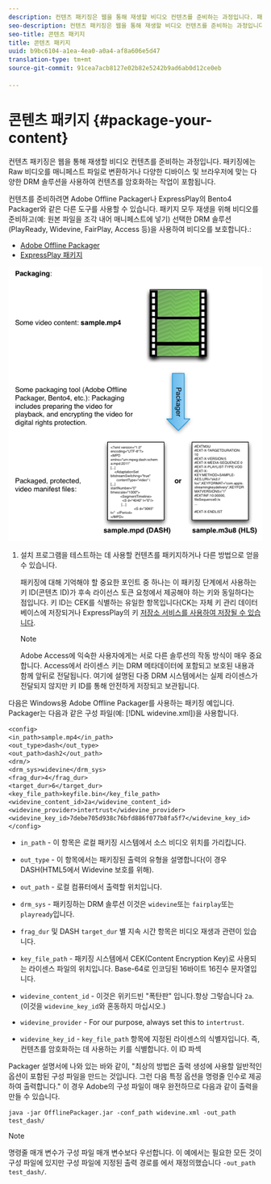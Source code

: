 ```yaml
---
description: 컨텐츠 패키징은 웹을 통해 재생할 비디오 컨텐츠를 준비하는 과정입니다. 패키징에는 Raw 비디오를 매니페스트 파일로 변환하거나 다양한 디바이스 및 브라우저에 맞는 다양한 DRM 솔루션을 사용하여 컨텐츠를 암호화하는 작업이 포함됩니다.
seo-description: 컨텐츠 패키징은 웹을 통해 재생할 비디오 컨텐츠를 준비하는 과정입니다. 패키징에는 Raw 비디오를 매니페스트 파일로 변환하거나 다양한 디바이스 및 브라우저에 맞는 다양한 DRM 솔루션을 사용하여 컨텐츠를 암호화하는 작업이 포함됩니다.
seo-title: 콘텐츠 패키지
title: 콘텐츠 패키지
uuid: b9bc6104-a1ea-4ea0-a0a4-af8a606e5d47
translation-type: tm+mt
source-git-commit: 91cea7acb8127e02b82e5242b9ad6ab0d12ce0eb

---
```



# 콘텐츠 패키지 {#package-your-content}

컨텐츠 패키징은 웹을 통해 재생할 비디오 컨텐츠를 준비하는 과정입니다. 패키징에는 Raw 비디오를 매니페스트 파일로 변환하거나 다양한 디바이스 및 브라우저에 맞는 다양한 DRM 솔루션을 사용하여 컨텐츠를 암호화하는 작업이 포함됩니다.

컨텐츠를 준비하려면 Adobe Offline Packager나 ExpressPlay의 Bento4 Packager와 같은 다른 도구를 사용할 수 있습니다. 패키지 모두 재생을 위해 비디오를 준비하고(예: 원본 파일을 조각 내어 매니페스트에 넣기) 선택한 DRM 솔루션(PlayReady, Widevine, FairPlay, Access 등)을 사용하여 비디오를 보호합니다.:

* [Adobe Offline Packager](https://helpx.adobe.com/content/dam/help/en/primetime/guides/offline_packager_getting_started.pdf)
* [ExpressPlay 패키지](https://www.expressplay.com/developer/packaging-tools/)

<!--<a id="fig_jbn_fw5_xw"></a>-->

![](assets/pkg_lic_play_web.png)

1. 설치 프로그램을 테스트하는 데 사용할 컨텐츠를 패키지하거나 다른 방법으로 얻을 수 있습니다.

   패키징에 대해 기억해야 할 중요한 포인트 중 하나는 이 패키징 단계에서 사용하는 키 ID(콘텐츠 ID)가 후속 라이선스 토큰 요청에서 제공해야 하는 키와 동일하다는 점입니다. 키 ID는 CEK를 식별하는 유일한 항목입니다(CK는 자체 키 관리 데이터베이스에 저장되거나 ExpressPlay의 키 [저장소 서비스를 사용하여 저장될 수 있습니다](https://www.expressplay.com/developer/key-storage/).

   >[!NOTE]
   >
   >Adobe Access에 익숙한 사용자에게는 서로 다른 솔루션의 작동 방식이 매우 중요합니다. Access에서 라이센스 키는 DRM 메타데이터에 포함되고 보호된 내용과 함께 앞뒤로 전달됩니다. 여기에 설명된 다중 DRM 시스템에서는 실제 라이센스가 전달되지 않지만 키 ID를 통해 안전하게 저장되고 보관됩니다.

<!--<a id="example_52AF76B730174B79B6088280FCDF126D"></a>-->

다음은 Windows용 Adobe Offline Packager를 사용하는 패키징 예입니다. Packager는 다음과 같은 구성 파일(예: [!DNL widevine.xml])을 사용합니다.

```
<config> 
<in_path>sample.mp4</in_path> 
<out_type>dash</out_type> 
<out_path>dash2</out_path> 
<drm/> 
<drm_sys>widevine</drm_sys> 
<frag_dur>4</frag_dur> 
<target_dur>6</target_dur> 
<key_file_path>keyfile.bin</key_file_path> 
<widevine_content_id>2a</widevine_content_id> 
<widevine_provider>intertrust</widevine_provider> 
<widevine_key_id>7debe705d938c76bfd886f077b8fa5f7</widevine_key_id> 
</config>
```

* `in_path` - 이 항목은 로컬 패키징 시스템에서 소스 비디오 위치를 가리킵니다.
* `out_type` - 이 항목에서는 패키징된 출력의 유형을 설명합니다(이 경우 DASH(HTML5에서 Widevine 보호를 위해).
* `out_path` - 로컬 컴퓨터에서 출력할 위치입니다.
* `drm_sys` - 패키징하는 DRM 솔루션 이것은 `widevine`또는 `fairplay`또는 `playready`입니다.

* `frag_dur` 및 DASH `target_dur` 별 지속 시간 항목은 비디오 재생과 관련이 있습니다.

* `key_file_path` - 패키징 시스템에서 CEK(Content Encryption Key)로 사용되는 라이센스 파일의 위치입니다. Base-64로 인코딩된 16바이트 16진수 문자열입니다.
* `widevine_content_id` - 이것은 위키드빈 &quot;폭탄판&quot; 입니다.항상 그렇습니다 `2a`. (이것을 `widevine_key_id`와 혼동하지 마십시오.)

* `widevine_provider` - For our purpose, always set this to `intertrust`.

* `widevine_key_id` - `key_file_path` 항목에 지정된 라이센스의 식별자입니다. 즉, 컨텐츠를 암호화하는 데 사용하는 키를 식별합니다. 이 ID 파섹

Packager 설명서에 [](https://helpx.adobe.com/content/dam/help/en/primetime/guides/offline_packager_getting_started.pdf)나와 있는 바와 같이, &quot;최상의 방법은 출력 생성에 사용할 일반적인 옵션이 포함된 구성 파일을 만드는 것입니다. 그런 다음 특정 옵션을 명령줄 인수로 제공하여 출력합니다.&quot; 이 경우 Adobe의 구성 파일이 매우 완전하므로 다음과 같이 출력을 만들 수 있습니다.

```
java -jar OfflinePackager.jar -conf_path widevine.xml -out_path test_dash/ 
```

>[!NOTE]
>
>명령줄 매개 변수가 구성 파일 매개 변수보다 우선합니다. 이 예에서는 필요한 모든 것이 구성 파일에 있지만 구성 파일에 지정된 출력 경로를 에서 재정의했습니다 `-out_path test_dash/`.

